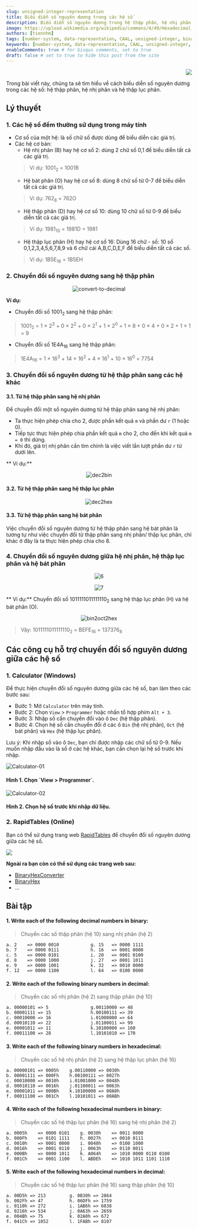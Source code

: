 ```yaml
---
slug: unsigned-integer-representation
title: Biểu diễn số nguyên dương trong các hệ số
description: Biểu diễn số nguyên dương trong hệ thập phân, hệ nhị phân và hệ thập lục phân
image: https://upload.wikimedia.org/wikipedia/commons/4/49/Hexadecimal_digit.png
authors: [tiennhm]
tags: [number-system, data-representation, CAAL, unsigned-integer, binary, hexadecimal, decimal]
keywords: [number-system, data-representation, CAAL, unsigned-integer, binary, hexadecimal, decimal]
enableComments: true # for Gisqus comments, set to true
draft: false # set to true to hide this post from the site
---
```


<p align="right">
    <img src="https://api.visitorbadge.io/api/visitors?path=https%3A%2F%2Ftiennhm.github.io%2Fblog%2Funsigned-integer-representation&label=⚪Views&labelColor=%2337d67a&countColor=%23555555&style=flat&labelStyle=upper" loading='lazy' decoding='async'/>
</p>

Trong bài viết này, chúng ta sẽ tìm hiểu về cách biểu diễn số nguyên dương trong các hệ số: hệ thập phân, hệ nhị phân và hệ thập lục phân.

<!--truncate-->

## Lý thuyết

### 1. Các hệ số đếm thường sử dụng trong máy tính

- Cơ số của một hệ: là số chữ số được dùng để biểu diễn các giá trị.
- Các hệ cơ bản:
    + Hệ nhị phân (B) hay hệ cơ số 2: dùng 2 chữ số 0,1 để biểu diễn tất cả các giá trị.
    > Ví dụ: 1001<sub>2</sub> = 1001B
    + Hệ bát phân (O) hay hệ cơ số 8: dùng 8 chữ số từ 0-7 để biểu diễn tất cả các giá trị.
    > Ví dụ: 762<sub>8</sub> = 762O
    + Hệ thập phân (D) hay hệ cơ số 10: dùng 10 chữ số từ 0-9 để biểu diễn tất cả các giá trị.
    > Ví dụ: 1981<sub>10</sub> = 1981D = 1981
    + Hệ thập lục phân (H) hay hệ cơ số 16: Dùng 16 chữ - số: 10 số 0,1,2,3,4,5,6,7,8,9 và 6 chữ cái A,B,C,D,E,F để biểu diễn tất cả các số.
    > Ví dụ: 1B5E<sub>16</sub> = 1B5EH

### 2. Chuyển đổi số nguyên dương sang hệ thập phân

<p align="center">
    <img src="https://res.cloudinary.com/df3zf2d1g/image/upload/v1702198414/docs/caal/01-data-representation-computer-arithmetic/C1-Number-systems-convert-to-decimal_xfbzdr.webp" loading='lazy' decoding='async' alt="convert-to-decimal"/>
</p>

**Ví dụ:**

- Chuyển đổi số 1001<sub>2</sub> sang hệ thập phân:
> 1001<sub>2</sub> = 1 × 2<sup>3</sup> + 0 × 2<sup>2</sup> + 0 × 2<sup>1</sup> + 1 × 2<sup>0</sup> = 1 × 8 + 0 × 4 + 0 × 2 + 1 × 1 = 9
- Chuyển đổi số 1E4A<sub>16</sub> sang hệ thập phân:
> 1E4A<sub>16</sub> = 1 × 16<sup>3</sup> + 14 × 16<sup>2</sup> + 4 × 16<sup>1</sup> + 10 × 16<sup>0</sup> = 7754

### 3. Chuyển đổi số nguyên dương từ hệ thập phân sang các hệ khác

#### 3.1. Từ hệ thập phân sang hệ nhị phân

Để chuyển đổi một số nguyên dương từ hệ thập phân sang hệ nhị phân:
- Ta thực hiện phép chia cho 2, được phần kết quả `m` và phần dư `r` (1 hoặc 0).
- Tiếp tực thực hiện phép chia phần kết quả `m` cho 2, cho đến khi kết quả `m = 0` thì dừng.
- Khi đó, giá trị nhị phân cần tìm chính là việc viết lần lượt phần dư `r` từ dưới lên.

** Ví dụ:**
<p align="center">
    <img src="https://res.cloudinary.com/df3zf2d1g/image/upload/v1702200158/docs/caal/01-data-representation-computer-arithmetic/C1-Number-systems-dec2bin_ylfq9g.webp" loading='lazy' decoding='async' alt="dec2bin"/>
</p>

#### 3.2. Từ hệ thập phân sang hệ thập lục phân

<p align="center">
    <img src="https://res.cloudinary.com/df3zf2d1g/image/upload/v1702200909/docs/caal/01-data-representation-computer-arithmetic/C1-Number-systems-dec2hexpng_kjh3au.webp" loading='lazy' decoding='async' alt="dec2hex"/>
</p>

#### 3.3. Từ hệ thập phân sang hệ bát phân

Việc chuyển đổi số nguyên dương từ hệ thập phân sang hệ bát phân là tương tự như việc chuyển đổi từ thập phân sang nhị phân/ thập lục phân, chỉ khác ở đây là ta thực hiện phép chia cho 8.

### 4. Chuyển đổi số nguyên dương giữa hệ nhị phân, hệ thập lục phân và hệ bát phân

<p align="center">
    <img src="https://res.cloudinary.com/df3zf2d1g/image/upload/v1702192054/docs/caal/01-data-representation-computer-arithmetic/C1-Number-systems-06_dp3s7c.webp" loading='lazy' decoding='async' alt="6"/>
</p>

<p align="center">
    <img src="https://res.cloudinary.com/df3zf2d1g/image/upload/v1702192054/docs/caal/01-data-representation-computer-arithmetic/C1-Number-systems-07_ts1oot.webp" loading='lazy' decoding='async' alt="7"/>
</p>

** Ví dụ:** Chuyển đổi số 1011111011111110<sub>2</sub> sang hệ thập lục phân (H) và hệ bát phân (O).

<p align="center">
    <img src="https://res.cloudinary.com/df3zf2d1g/image/upload/v1702201384/docs/caal/01-data-representation-computer-arithmetic/C1-Number-systems-bin2oct2hex_dbezc6.webp" loading='lazy' decoding='async' alt="bin2oct2hex"/>
</p>

> Vậy: 1011111011111110<sub>2</sub> = BEFE<sub>16</sub> = 137376<sub>8</sub>

## Các công cụ hỗ trợ chuyển đổi số nguyên dương giữa các hệ số

### 1. Calculator (Windows)

Để thực hiện chuyển đổi số nguyên dương giữa các hệ số, bạn làm theo các bước sau:
- Bước 1: Mở `Calculator` trên máy tính.
- Bước 2: Chọn `View` > `Programmer` hoặc nhấn tổ hợp phím `Alt + 3`.
- Bước 3: Nhập số cần chuyển đổi vào ô `Dec` (hệ thập phân).
- Bước 4: Chọn hệ số cần chuyển đổi ở các ô `Bin` (hệ nhị phân), `Oct` (hệ bát phân) và `Hex` (hệ thập lục phân).

Lưu ý: Khi nhập số vào ô `Dec`, bạn chỉ được nhập các chữ số từ 0-9. Nếu muốn nhập đầu vào là số ở các hệ khác, bạn cần chọn lại hệ số trước khi nhập.

<div className="row">
    <div className="col" style={{display: 'flex', justifyContent: 'center', flexDirection: 'column'}}>
        <img src="https://res.cloudinary.com/df3zf2d1g/image/upload/v1702201865/docs/caal/01-data-representation-computer-arithmetic/Calculator-01_vr079k.webp" loading='lazy' decoding='async' alt="Calculator-01"/>
        <h4 style={{padding: '20px'}}>Hình 1. Chọn `View &gt; Programmer`.</h4>
    </div>
    <div className="col" style={{display: 'flex', justifyContent: 'center', flexDirection: 'column'}}>
        <img src="https://res.cloudinary.com/df3zf2d1g/image/upload/v1702201865/docs/caal/01-data-representation-computer-arithmetic/Calculator-02_jzmxts.webp" loading='lazy' decoding='async' alt="Calculator-02"/>
        <h4 style={{padding: '20px'}}>Hình 2. Chọn hệ số trước khi nhập dữ liệu.</h4>
    </div>
</div>

### 2. RapidTables (Online)

Bạn có thể sử dụng trang web [RapidTables](https://www.rapidtables.com/convert/number/index.html) để chuyển đổi số nguyên dương giữa các hệ số.

<img src="https://v1.screenshot.11ty.dev/https%3A%2F%2Fwww.rapidtables.com/opengraph/" loading='lazy' decoding='async'/>

**Ngoài ra bạn còn có thể sử dụng các trang web sau:**
- [BinaryHexConverter](https://www.binaryhexconverter.com/)
- [BinaryHex](https://binaryhexconverter.com/decimal-to-hex-converter)
- ...

## Bài tập 

#### 1. Write each of the following decimal numbers in binary:

> Chuyển các số thập phân (hệ 10) sang nhị phân (hệ 2)

```
a. 2    => 0000 0010  	      	g. 15   => 0000 1111
b. 7    => 0000 0111            h. 16   => 0001 0000
c. 5 	=> 0000 0101	      	i. 20   => 0001 0100
d. 8    => 0000 1000         	j. 27   => 0001 1011
e. 9 	=> 0000 1001         	k. 32   => 0010 0000
f. 12   => 0000 1100         	l. 64   => 0100 0000
```

#### 2. Write each of the following binary numbers in decimal:

> Chuyển các số nhị phân (hệ 2) sang thập phân (hệ 10)

```
a. 00000101 => 5        		g.00110000 => 48
b. 00001111 => 15	      		h.00100111 => 39
c. 00010000 => 16	      		i.01000000 => 64
d. 00010110 => 22	      		j.01100011 => 99
e. 00001011 => 11 	      		k.10100000 => 160
f. 00011100 => 28	      		l.10101010 => 170
```

#### 3. Write each of the following binary numbers in hexadecimal:

> Chuyển các số hệ nhị phân (hệ 2) sang hệ thập lục phân (hệ 16)

```
a. 00000101 => 0005h    g.00110000 => 0030h
b. 00001111 => 000Fh    h.00100111 => 0027h
c. 00010000 => 0010h    i.01001000 => 0048h
d. 00010110 => 0016h    j.01100011 => 0063h
e. 00001011 => 000Bh    k.10100000 => 00A0h
f. 00011100 => 001Ch    l.10101011 => 00ABh
```

#### 4. Write each of the following hexadecimal numbers in binary:

> Chuyển các số hệ thập lục phân (hệ 16) sang hệ nhị phân (hệ 2)

```
a. 0005h    => 0000 0101    g. 0030h    => 0011 0000
b. 000Fh    => 0101 1111    h. 0027h    => 0010 0111
c. 0010h    => 0001 0000    i. 0048h    => 0100 1000
d. 0016h    => 0001 0110    j. 0063h    => 0110 0011
e. 000Bh    => 0000 1011    k. A064h    => 1010 0000 0110 0100
f. 001Ch    => 0001 1100    l. ABDEh    => 1010 1011 1101 1110
```
 
#### 5. Write each of the following hexadecimal numbers in decimal:

> Chuyển các số hệ thập lục phân (hệ 16) sang thập phân (hệ 10)

```
a. 00D5h => 213         g. 0B30h => 2864
b. 002Fh => 47          h. 06DFh => 1759
c. 0110h => 272			i. 1AB6h => 6838
d. 0216h => 534			j. 0A63h => 2659
e. 004Bh => 75			k. 02A0h => 672
f. 041Ch => 1052		l. 1FABh => 8107
```